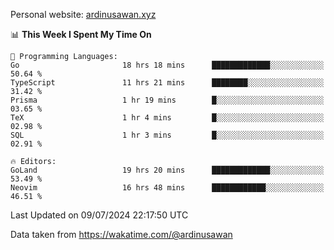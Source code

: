 Personal website: [ardinusawan.xyz](https://ardinusawan.xyz)

<!--START_SECTION:waka-->
📊 **This Week I Spent My Time On** 

```text
💬 Programming Languages: 
Go                       18 hrs 18 mins      █████████████░░░░░░░░░░░░   50.64 % 
TypeScript               11 hrs 21 mins      ████████░░░░░░░░░░░░░░░░░   31.42 % 
Prisma                   1 hr 19 mins        █░░░░░░░░░░░░░░░░░░░░░░░░   03.65 % 
TeX                      1 hr 4 mins         █░░░░░░░░░░░░░░░░░░░░░░░░   02.98 % 
SQL                      1 hr 3 mins         █░░░░░░░░░░░░░░░░░░░░░░░░   02.91 % 

🔥 Editors: 
GoLand                   19 hrs 20 mins      █████████████░░░░░░░░░░░░   53.49 % 
Neovim                   16 hrs 48 mins      ████████████░░░░░░░░░░░░░   46.51 % 
```


 Last Updated on 09/07/2024 22:17:50 UTC
<!--END_SECTION:waka-->
Data taken from https://wakatime.com/@ardinusawan
